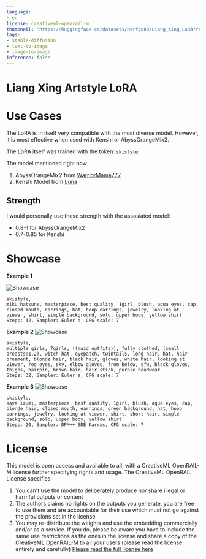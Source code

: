 ```yaml
---
language:
- en
license: creativeml-openrail-m
thumbnail: "https://huggingface.co/datasets/Nerfgun3/Liang_Xing_LoRA/resolve/main/preview/preview%20(2).png"
tags:
- stable-diffusion
- text-to-image
- image-to-image
inference: false
---
```


# Liang Xing Artstyle LoRA

# Use Cases

The LoRA is in itself very compatible with the most diverse model. However, it is most effective when used with Kenshi or AbyssOrangeMix2.

The LoRA itself was trained with the token: ```skistyle```.

The model mentioned right now
1. AbyssOrangeMix2 from [WarriorMama777](https://huggingface.co/WarriorMama777/OrangeMixs)
2. Kenshi Model from [Luna](https://huggingface.co/SweetLuna/Kenshi)

## Strength

I would personally use these strength with the assosiated model:
- 0.8-1 for AbyssOrangeMix2
- 0.7-0.85 for Kenshi

# Showcase

**Example 1**

<img alt="Showcase" src="https://huggingface.co/datasets/Nerfgun3/Liang_Xing_LoRA/resolve/main/preview/preview%20(3).png"/>

```
skistyle,
miku hatsune, masterpiece, best quality, 1girl, blush, aqua eyes, cap, closed mouth, earrings, hat, hoop earrings, jewelry, looking at viewer, shirt, simple background, solo, upper body, yellow shirt
Steps: 32, Sampler: Euler a, CFG scale: 7
```

**Example 2**
<img alt="Showcase" src="https://huggingface.co/datasets/Nerfgun3/Liang_Xing_LoRA/resolve/main/preview/preview%20(1).png"/>

```
skistyle,
multiple girls, 7girls, ((maid outfits)), fully clothed, (small breasts:1.2), witch hat, eyepatch, twintails, long hair, hat, hair ornament, blonde hair, black hair, gloves, white hair, looking at viewer, red eyes, sky, elbow gloves, from below, sfw, black gloves, thighs, hairpin, brown hair, hair stick, purple headwear
Steps: 32, Sampler: Euler a, CFG scale: 7
```

**Example 3**
<img alt="Showcase" src="https://huggingface.co/datasets/Nerfgun3/Liang_Xing_LoRA/resolve/main/preview/preview%20(4).png"/>

```
skistyle,
kaya izumi, masterpiece, best quality, 1girl, blush, aqua eyes, cap, blonde hair, closed mouth, earrings, green background, hat, hoop earrings, jewelry, looking at viewer, shirt, short hair, simple background, solo, upper body, yellow shirt
Steps: 20, Sampler: DPM++ SDE Karras, CFG scale: 7
```

# License

This model is open access and available to all, with a CreativeML OpenRAIL-M license further specifying rights and usage.
The CreativeML OpenRAIL License specifies: 

1. You can't use the model to deliberately produce nor share illegal or harmful outputs or content 
2. The authors claims no rights on the outputs you generate, you are free to use them and are accountable for their use which must not go against the provisions set in the license
3. You may re-distribute the weights and use the embedding commercially and/or as a service. If you do, please be aware you have to include the same use restrictions as the ones in the license and share a copy of the CreativeML OpenRAIL-M to all your users (please read the license entirely and carefully)
[Please read the full license here](https://huggingface.co/spaces/CompVis/stable-diffusion-license)